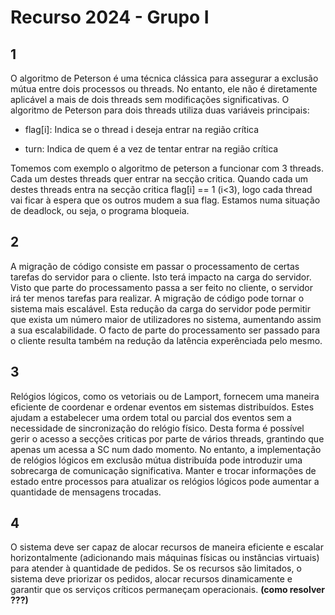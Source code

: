 # Recurso 2024 - Grupo I

## 1

O algoritmo de Peterson é uma técnica clássica para assegurar a exclusão mútua entre dois processos ou threads. No entanto, ele não é diretamente aplicável a mais de dois threads sem modificações significativas. O algoritmo de Peterson para dois threads utiliza duas variáveis principais:

- flag[i]: Indica se o thread i deseja entrar na região crítica

- turn: Indica de quem é a vez de tentar entrar na região crítica

Tomemos com exemplo o algoritmo de peterson a funcionar com 3 threads. Cada um destes threads quer entrar na secção critica. Quando cada um destes threads entra na secção critica flag[i] == 1 (i<3), logo cada thread vai ficar à espera que os outros mudem a sua flag. Estamos numa situação de deadlock, ou seja, o programa bloqueia.

## 2

A migração de código consiste em passar o processamento de certas tarefas do servidor para o cliente. Isto terá impacto na carga do servidor. Visto que parte do processamento passa a ser feito no cliente, o servidor irá ter menos tarefas para realizar. A migração de código pode tornar o sistema mais escalável. Esta redução da carga do servidor pode permitir que exista um número maior de utilizadores no sistema, aumentando assim a sua escalabilidade. O facto de parte do processamento ser passado para o cliente resulta também na redução da latência experênciada pelo mesmo.

## 3

Relógios lógicos, como os vetoriais ou de Lamport, fornecem uma maneira eficiente de coordenar e ordenar eventos em sistemas distribuídos. Estes ajudam a estabelecer uma ordem total ou parcial dos eventos sem a necessidade de sincronização do relógio físico. Desta forma é possível gerir o acesso a secções criticas por parte de vários threads, grantindo que apenas um acessa a SC num dado momento. No entanto, a implementação de relógios lógicos em exclusão mútua distribuída pode introduzir uma sobrecarga de comunicação significativa. Manter e trocar informações de estado entre processos para atualizar os relógios lógicos pode aumentar a quantidade de mensagens trocadas.

## 4

O sistema deve ser capaz de alocar recursos de maneira eficiente e escalar horizontalmente (adicionando mais máquinas físicas ou instâncias virtuais) para atender à quantidade de pedidos. Se os recursos são limitados, o sistema deve priorizar os pedidos, alocar recursos dinamicamente e garantir que os serviços críticos permaneçam operacionais. **(como resolver ???)**